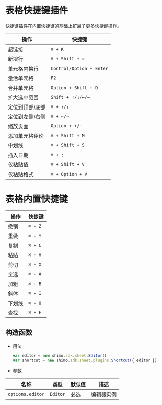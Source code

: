 # 表格快捷键插件
快捷键插件在内置快捷键的基础上扩展了更多快捷键操作。

| 操作                | 快捷键                   |
| ------------------- | ------------------------ |
| 超链接              | `⌘ + K`                  |
| 新增行              | `⌘ + Shift + =`          |
| 单元格内换行        | `Control/Option + Enter` |
| 激活单元格          | `F2`                     |
| 合并单元格          | `Option + Shift + D`     |
| 扩大选中范围        | `Shift + ↑/↓/←/→`        |
| 定位到顶部/底部   | `⌘ + ↑/↓`                |
| 定位到左侧/右侧 | `⌘ + ←/→`                |
| 缩放页面            | `Option + +/-`           |
| 添加单元格评论            | `⌘ + Shift + M`           |
| 中划线           | `⌘ + Shift + S`           |
| 插入日期          | `⌘ + ;`           |
| 仅粘贴值         | `⌘ + Shift + V`           |
| 仅粘贴格式         | `⌘ + Option + V`           |


# 表格内置快捷键

| 操作                | 快捷键                   |
| ------------------- | ------------------------ |
| 撤销                | `⌘ + Z`                  |
| 重做                | `⌘ + Y`                  |
| 复制                | `⌘ + C`                  |
| 粘贴                | `⌘ + V`                  |
| 剪切                | `⌘ + X`                  |
| 全选                | `⌘ + A`                  |
| 加粗                | `⌘ + B`                  |
| 斜体                | `⌘ + I`                  |
| 下划线              | `⌘ + U`                  |
| 查找                | `⌘ + F`                  |



## 构造函数

* 用法

  ```js
  var editor = new shimo.sdk.sheet.Editor()
  var shortcut = new shimo.sdk.sheet.plugins.Shortcut({ editor })
  ```

* 参数

| 名称             | 类型     | 默认值 | 描述       |
| ---------------- | -------- | ------ | ---------- |
| `options.editor` | `Editor` | 必选   | 编辑器实例 |
